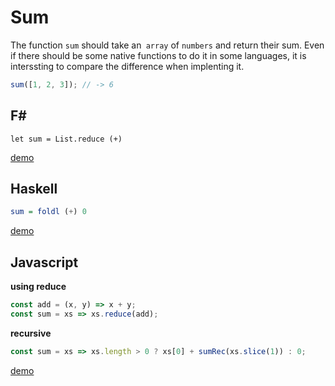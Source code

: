 # Sum

The function `sum` should take an` array` of `numbers` and return their sum.
Even if there should be some native functions to do it in some languages, 
it is interssting to compare the difference when implenting it.

```js
sum([1, 2, 3]); // -> 6
```

## F#

```f#
let sum = List.reduce (+)
```
[demo](https://repl.it/HFbJ/1)

## Haskell

```haskell
sum = foldl (+) 0
```
[demo](https://repl.it/HECN/0)


## Javascript

**using reduce**
```js
const add = (x, y) => x + y;
const sum = xs => xs.reduce(add);
```

**recursive**
```js
const sum = xs => xs.length > 0 ? xs[0] + sumRec(xs.slice(1)) : 0;
```

[demo](https://repl.it/HCV3/0)
